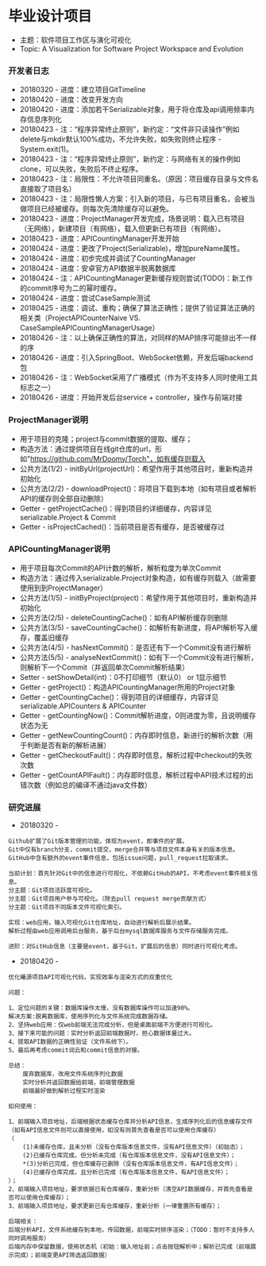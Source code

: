 # 毕业设计项目
* 主题：软件项目工作区与演化可视化
* Topic: A Visualization for Software Project Workspace and Evolution

### 开发者日志
* 20180320 - 进度：建立项目GitTimeline
* 20180420 - 进度：改变开发方向
* 20180420 - 进度：添加若干Serializable对象，用于将仓库及api调用频率内存信息序列化
* 20180423 - 注：“程序异常终止原则”，新约定：“文件非只读操作”例如delete与mkdir默认100%成功，不允许失败，如失败则终止程序 - System.exit(1)。
* 20180423 - 注：“程序异常终止原则”，新约定：与网络有关的操作例如clone，可以失败，失败后不终止程序。
* 20180423 - 注：局限性：不允许项目同重名。（原因：项目缓存目录与文件名直接取了项目名）
* 20180423 - 注：局限性懒人方案：引入新的项目，与已有项目重名，会被当做项目已经被缓存。则每次先清除缓存可以避免。
* 20180423 - 进度：ProjectManager开发完成，场景说明：载入已有项目（无网络），新建项目（有网络），载入但更新已有项目（有网络）。
* 20180423 - 进度：APICountingManager开发开始
* 20180424 - 进度：更改了Project(Serializable)，增加pureName属性。
* 20180424 - 进度：初步完成并调试了CountingManager
* 20180424 - 进度：安卓官方API数据半脱离数据库
* 20180424 - 注：APICountingManager更新缓存规则尝试(TODO)：新工作的commit序号为二的幂时缓存。
* 20180424 - 进度：尝试CaseSample测试
* 20180425 - 进度：调试、重构；确保了算法正确性；提供了验证算法正确的相关类（ProjectAPICounterNaive VS. CaseSampleAPICountingManagerUsage）
* 20180426 - 注：以上确保正确性的算法，对同样的MAP排序可能排出不一样的序
* 20180426 - 进度：引入SpringBoot、WebSocket依赖，开发后端backend包
* 20180426 - 注：WebSocket采用了广播模式（作为不支持多人同时使用工具标志之一）
* 20180426 - 进度：开始开发后台service + controller，操作与前端对接


### ProjectManager说明
* 用于项目的克隆；project与commit数据的提取、缓存；
* 构造方法：通过提供项目在线git仓库的url，形如"https://github.com/MrDoomy/Torch"，如有缓存则载入
* 公共方法(1/2) - initByUrl(projectUrl)：希望作用于其他项目时，重新构造并初始化
* 公共方法(2/2) - downloadProject()：将项目下载到本地（如有项目或者解析API的缓存则全部自动删除）
* Getter - getProjectCache()：得到项目的详细缓存，内容详见serializable.Project & Commit
* Getter - isProjectCached()：当前项目是否有缓存，是否被缓存过

### APICountingManager说明
* 用于项目每次Commit的API计数的解析，解析粒度为单次Commit
* 构造方法：通过传入serializable.Project对象构造，如有缓存则载入（故需要使用到到ProjectManager）
* 公共方法(1/5) - initByProject(project)：希望作用于其他项目时，重新构造并初始化
* 公共方法(2/5) - deleteCountingCache()：如有API解析缓存则删除
* 公共方法(3/5) - saveCountingCache()：如解析有新进度，将API解析写入缓存，覆盖旧缓存
* 公共方法(4/5) - hasNextCommit()：是否还有下一个Commit没有进行解析
* 公共方法(5/5) - analyseNextCommit()：如有下一个Commit没有进行解析，则解析下一个Commit（并返回单次Commit解析结果）
* Setter - setShowDetail(int)：0不打印细节（默认0） or 1显示细节
* Getter - getProject()：构造APICountingManager所用的Project对象
* Getter - getCountingCache()：得到项目的详细缓存，内容详见serializable.APICounters & APICounter
* Getter - getCountingNow()：Commit解析进度，0则进度为零，且说明缓存状态为无
* Getter - getNewCountingCount()：内存即时信息，新进行的解析次数（用于判断是否有新的解析进展）
* Getter - getCheckoutFault()：内存即时信息，解析过程中checkout的失败次数
* Getter - getCountAPIFault()：内存即时信息，解析过程中API技术过程的出错次数（例如总的编译不通过java文件数）

### 研究进展
* 20180320 - 
``` text
Github扩展了Git版本管理的功能，体现为event，即事件的扩展。
Git中仅有branch分支，commit提交，merge合并等与项目文件本身有关的版本信息。
GitHub中含有额外的event事件信息，包括issue问题，pull_request拉取请求。

当前计划：首先针对Git中的信息进行可视化，不依赖GitHub的API，不考虑event事件相关信息。
分主题：Git项目活跃度可视化。
分主题：Git项目用户参与可视化。（除去pull request merge贡献方式）
分主题：Git项目不同版本文件可视化索引。

实现：web应用，输入可视化Git仓库地址，自动进行解析后展示结果。
解析过程由web应用调用后台服务，基于后台mysql数据库服务与文件存储服务完成。

进阶：对GitHub信息（主要是event，基于Git，扩展后的信息）同时进行可视化考虑。
```
* 20180420 -
```text
优化曦源项目API可视化代码，实现效率与渲染方式的双重优化

问题：

1、定位问题的关键：数据库操作太慢，没有数据库操作可以加速90%。
解决方案:脱离数据库，使用序列化与文件系统完成数据存储。
2、坚持web应用：仅web前端无法完成分析，但是桌面前端不方便进行可视化。
3、接下来可能的问题：实时分析返回前端数据时，担心数据体量过大。
4、提取API数据的正确性验证（文件系统下）。
5、最后再考虑commit词云和commit信息的对接。

总结：
	废弃数据库，改用文件系统序列化数据
	实时分析并返回数据给前端，前端管理数据
	前端最好做到解析过程实时渲染

如何使用：

1、前端输入项目地址，后端根据状态缓存仓库并分析API信息，生成序列化后的信息缓存文件（如有API信息文件则可以直接使用，如没有则首先查看是否可以使用仓库缓存）
（
	(1)未缓存仓库，且未分析（没有仓库版本信息文件，没有API信息文件）（初始态）；
	(2)已缓存仓库完成，但分析未完成（有仓库版本信息文件，没有API信息文件）；
	*(3)分析已完成，但仓库缓存已删除（没有仓库版本信息文件，有API信息文件）；
	(4)已缓存仓库完成，且分析已完成（有仓库版本信息文件，有API信息文件）；
）；
2、前端输入项目地址，要求依据已有仓库缓存，重新分析（清空API数据缓存，并首先查看是否可以使用仓库缓存）；
3、前端输入项目地址，要求更新已有仓库缓存，重新分析（一律重置所有缓存）；

后端相关：
后端分析API，文件系统缓存到本地，传回数据，前端实时排序渲染；（TODO：暂时不支持多人同时调用服务）
后端内存中保留数据，使用状态机（初始：输入地址前；点击按钮解析中；解析已完成（前端展示完成）；前端变更API筛选返回数据）
```